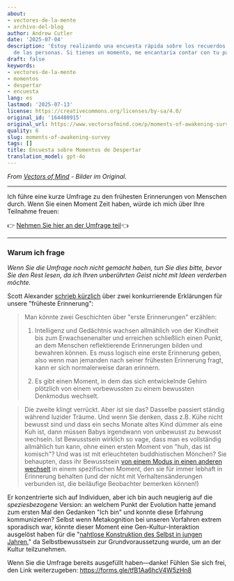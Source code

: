 ```yaml
---
about:
- vectores-de-la-mente
- archivo-del-blog
author: Andrew Cutler
date: '2025-07-04'
description: 'Estoy realizando una encuesta rápida sobre los recuerdos más tempranos
  de las personas. Si tienes un momento, me encantaría contar con tu participación:'
draft: false
keywords:
- vectores-de-la-mente
- momentos
- despertar
- encuesta
lang: es
lastmod: '2025-07-13'
license: https://creativecommons.org/licenses/by-sa/4.0/
original_id: '164480915'
original_url: https://www.vectorsofmind.com/p/moments-of-awakening-survey
quality: 6
slug: moments-of-awakening-survey
tags: []
title: Encuesta sobre Momentos de Despertar
translation_model: gpt-4o
---
```


*From [Vectors of Mind](https://www.vectorsofmind.com/p/moments-of-awakening-survey) - Bilder im Original.*

---

Ich führe eine kurze Umfrage zu den frühesten Erinnerungen von Menschen durch. Wenn Sie einen Moment Zeit haben, würde ich mich über Ihre Teilnahme freuen:

👉 [Nehmen Sie hier an der Umfrage teil](https://forms.gle/tfB1Aa6hcV4W5zHn8)👈

* * *

### Warum ich frage

_Wenn Sie die Umfrage noch nicht gemacht haben, tun Sie dies bitte, bevor Sie den Rest lesen, da ich Ihren unberührten Geist nicht mit Ideen verderben möchte._

Scott Alexander [schrieb kürzlich](https://www.astralcodexten.com/p/moments-of-awakening) über zwei konkurrierende Erklärungen für unsere "früheste Erinnerung":

> Man könnte zwei Geschichten über "erste Erinnerungen" erzählen:
> 
> 1. Intelligenz und Gedächtnis wachsen allmählich von der Kindheit bis zum Erwachsenenalter und erreichen schließlich einen Punkt, an dem Menschen reflektierende Erinnerungen bilden und bewahren können. Es muss logisch eine erste Erinnerung geben, also wenn man jemanden nach seiner frühesten Erinnerung fragt, kann er sich normalerweise daran erinnern.
> 
> 2. Es gibt einen Moment, in dem das sich entwickelnde Gehirn plötzlich von einem vorbewussten zu einem bewussten Denkmodus wechselt.
> 
> 

> 
> Die zweite klingt verrückt. Aber ist sie das? Dasselbe passiert ständig während luzider Träume. Und wenn Sie denken, dass z.B. Kühe nicht bewusst sind und dass ein sechs Monate altes Kind dümmer als eine Kuh ist, dann müssen Babys irgendwann von unbewusst zu bewusst wechseln. Ist Bewusstsein wirklich so vage, dass man es vollständig allmählich tun kann, ohne einen ersten Moment von "huh, das ist komisch"? Und was ist mit erleuchteten buddhistischen Mönchen? Sie behaupten, dass ihr Bewusstsein [von einem Modus in einen anderen wechselt](https://slatestarcodex.com/2019/10/21/the-pnse-paper/) in einem spezifischen Moment, den sie für immer lebhaft in Erinnerung behalten (und der nicht mit Verhaltensänderungen verbunden ist, die beiläufige Beobachter bemerken können!)

Er konzentrierte sich auf Individuen, aber ich bin auch neugierig auf die _speziesbezogene_ Version: an welchem Punkt der Evolution hatte jemand zum ersten Mal den Gedanken "Ich bin" und konnte diese Erfahrung kommunizieren? Selbst wenn Metakognition bei unseren Vorfahren extrem sporadisch war, könnte dieser Moment eine Gen-Kultur-Interaktion ausgelöst haben für die "[nahtlose Konstruktion des Selbst in jungen Jahren](https://www.vectorsofmind.com/i/140565846/weak-etoc)," da Selbstbewusstsein zur Grundvoraussetzung wurde, um an der Kultur teilzunehmen.

Wenn Sie die Umfrage bereits ausgefüllt haben—danke! Fühlen Sie sich frei, den Link weiterzugeben: https://forms.gle/tfB1Aa6hcV4W5zHn8